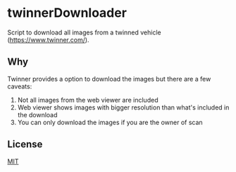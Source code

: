 # twinnerDownloader

Script to download all images from a twinned vehicle (https://www.twinner.com/).

## Why
Twinner provides a option to download the images but there are a few caveats:
1. Not all images from the web viewer are included
2. Web viewer shows images with bigger resolution than what's included in the download
3. You can only download the images if you are the owner of scan

## License

[MIT](https://choosealicense.com/licenses/mit/)